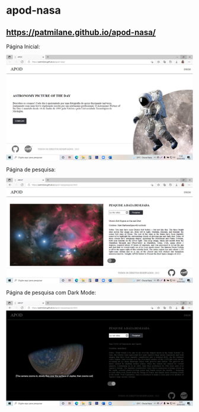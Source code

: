 # apod-nasa

## https://patmilane.github.io/apod-nasa/

Página Inicial: 

![tela inicial completa](https://github.com/patmilane/apod-nasa/blob/master/img/1.png)


Página de pesquisa:

![tela pesquisa](https://github.com/patmilane/apod-nasa/blob/master/img/2.png)


Página de pesquisa com Dark Mode:

![tela pesquisa](https://github.com/patmilane/apod-nasa/blob/master/img/3.png)

